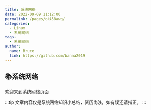 ```yaml
---
title: 系统网络
date: 2022-09-09 11:12:00
permalink: /pages/ok458awq/
categories:
  - Linux
  - 系统网络
tags:
  - 系统网络
author: 
  name: Bruce
  link: https://github.com/banna2019
---
```


## 📚系统网络
欢迎来到系统网络页面

:::tip
文章内容仅是系统网络知识小总结，资历尚浅，如有误还请指正。
:::